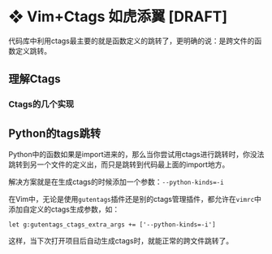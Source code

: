 # ❖ Vim+Ctags 如虎添翼 [DRAFT]

代码库中利用ctags最主要的就是函数定义的跳转了，更明确的说：是跨文件的函数定义跳转。



## 理解Ctags


### Ctags的几个实现


## Python的tags跳转

Python中的函数如果是import进来的，那么当你尝试用ctags进行跳转时，你没法跳转到另一个文件的定义出，而只是跳转到代码最上面的import地方。

解决方案就是在生成ctags的时候添加一个参数：`--python-kinds=-i`

在Vim中，无论是使用`gutentags`插件还是别的ctags管理插件，都允许在`vimrc`中添加自定义的ctags生成参数，如：
```vim
let g:gutentags_ctags_extra_args += ['--python-kinds=-i']
```

这样，当下次打开项目后自动生成ctags时，就能正常的跨文件跳转了。
